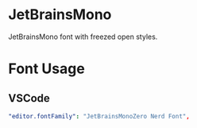 # JetBrainsMono

JetBrainsMono font with freezed open styles.

# Font Usage

## VSCode

```yaml
"editor.fontFamily": "JetBrainsMonoZero Nerd Font",
```
